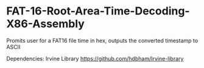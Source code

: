 # FAT-16-Root-Area-Time-Decoding-X86-Assembly
Promits user for a FAT16 file time in hex, outputs the converted timestamp to ASCII

Dependencies:
Irvine Library https://github.com/hdbham/Irvine-library
